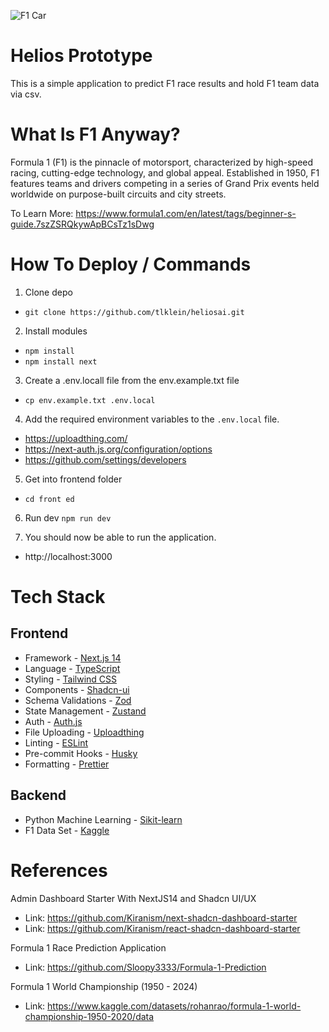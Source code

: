 ![F1 Car](https://www.nippon.com/en/ncommon/contents/japan-topics/2524215/2524215.jpg)

# Helios Prototype
This is a simple application to predict F1 race results and hold F1 team data via csv. 


# What Is F1 Anyway?
Formula 1 (F1) is the pinnacle of motorsport, characterized by high-speed racing, cutting-edge technology, and global appeal. Established in 1950, F1 features teams and drivers competing in a series of Grand Prix events held worldwide on purpose-built circuits and city streets. 

To Learn More: https://www.formula1.com/en/latest/tags/beginner-s-guide.7szZSRQkywApBCsTz1sDwg


# How To Deploy / Commands
1. Clone depo
- `git clone https://github.com/tlklein/heliosai.git`

2. Install modules
- `npm install`
- `npm install next`

3. Create a .env.locall file from the env.example.txt file
- `cp env.example.txt .env.local`

4. Add the required environment variables to the `.env.local` file.
- https://uploadthing.com/
- https://next-auth.js.org/configuration/options
- https://github.com/settings/developers 

5. Get into frontend folder
- `cd front ed`

6. Run dev 
`npm run dev`

7. You should now be able to run the application. 
- http://localhost:3000


# Tech Stack
## Frontend
- Framework - [Next.js 14](https://nextjs.org/13)
- Language - [TypeScript](https://www.typescriptlang.org)
- Styling - [Tailwind CSS](https://tailwindcss.com)
- Components - [Shadcn-ui](https://ui.shadcn.com)
- Schema Validations - [Zod](https://zod.dev)
- State Management - [Zustand](https://zustand-demo.pmnd.rs)
- Auth - [Auth.js](https://authjs.dev/)
- File Uploading - [Uploadthing](https://uploadthing.com)
- Linting - [ESLint](https://eslint.org)
- Pre-commit Hooks - [Husky](https://typicode.github.io/husky/)
- Formatting - [Prettier](https://prettier.io)

## Backend 
- Python Machine Learning - [Sikit-learn](https://scikit-learn.org/stable/index.html)
- F1 Data Set - [Kaggle](https://www.kaggle.com/datasets/rohanrao/formula-1-world-championship-1950-2020/data)

# References
Admin Dashboard Starter With NextJS14 and Shadcn UI/UX
- Link: https://github.com/Kiranism/next-shadcn-dashboard-starter
- Link: https://github.com/Kiranism/react-shadcn-dashboard-starter

Formula 1 Race Prediction Application
- Link: https://github.com/Sloopy3333/Formula-1-Prediction 

Formula 1 World Championship (1950 - 2024) 
- Link: https://www.kaggle.com/datasets/rohanrao/formula-1-world-championship-1950-2020/data 